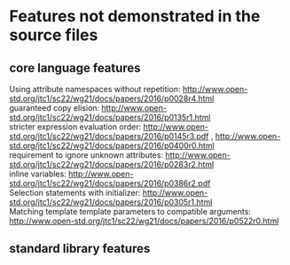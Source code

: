 # Features not demonstrated in the source files
## core language features
Using attribute namespaces without repetition: http://www.open-std.org/jtc1/sc22/wg21/docs/papers/2016/p0028r4.html  
guaranteed copy elision: http://www.open-std.org/jtc1/sc22/wg21/docs/papers/2016/p0135r1.html  
stricter expression evaluation order: http://www.open-std.org/jtc1/sc22/wg21/docs/papers/2016/p0145r3.pdf , http://www.open-std.org/jtc1/sc22/wg21/docs/papers/2016/p0400r0.html  
requirement to ignore unknown attributes: http://www.open-std.org/jtc1/sc22/wg21/docs/papers/2016/p0283r2.html  
inline variables: http://www.open-std.org/jtc1/sc22/wg21/docs/papers/2016/p0386r2.pdf  
Selection statements with initializer: http://www.open-std.org/jtc1/sc22/wg21/docs/papers/2016/p0305r1.html  
Matching template template parameters to compatible arguments: http://www.open-std.org/jtc1/sc22/wg21/docs/papers/2016/p0522r0.html  
## standard library features
